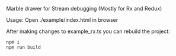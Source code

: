 
Marble drawer for Stream debugging (Mostly for Rx and Redux)

Usage:
Open ./example/index.html in browser

After making changes to example_rx.ts you can rebuild the project:
```
npm i
npm run build
```
